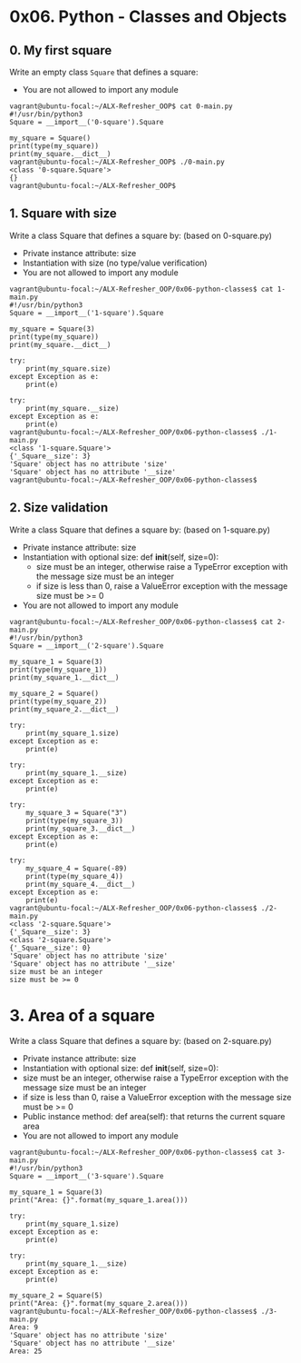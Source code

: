 # 0x06. Python - Classes and Objects

## 0. My first square
Write an empty class `Square` that defines a square:

* You are not allowed to import any module

```Shell
vagrant@ubuntu-focal:~/ALX-Refresher_OOP$ cat 0-main.py
#!/usr/bin/python3
Square = __import__('0-square').Square

my_square = Square()
print(type(my_square))
print(my_square.__dict__)
vagrant@ubuntu-focal:~/ALX-Refresher_OOP$ ./0-main.py
<class '0-square.Square'>
{}
vagrant@ubuntu-focal:~/ALX-Refresher_OOP$
```

## 1. Square with size
Write a class Square that defines a square by: (based on 0-square.py)

* Private instance attribute: size
* Instantiation with size (no type/value verification)
* You are not allowed to import any module

```Shell
vagrant@ubuntu-focal:~/ALX-Refresher_OOP/0x06-python-classes$ cat 1-main.py
#!/usr/bin/python3
Square = __import__('1-square').Square

my_square = Square(3)
print(type(my_square))
print(my_square.__dict__)

try:
    print(my_square.size)
except Exception as e:
    print(e)

try:
    print(my_square.__size)
except Exception as e:
    print(e)
vagrant@ubuntu-focal:~/ALX-Refresher_OOP/0x06-python-classes$ ./1-main.py
<class '1-square.Square'>
{'_Square__size': 3}
'Square' object has no attribute 'size'
'Square' object has no attribute '__size'
vagrant@ubuntu-focal:~/ALX-Refresher_OOP/0x06-python-classes$
```

## 2. Size validation
Write a class Square that defines a square by: (based on 1-square.py)

* Private instance attribute: size
* Instantiation with optional size: def __init__(self, size=0):
  * size must be an integer, otherwise raise a TypeError exception with the message size must be an integer
  * if size is less than 0, raise a ValueError exception with the message size must be >= 0
* You are not allowed to import any module

```Shell
vagrant@ubuntu-focal:~/ALX-Refresher_OOP/0x06-python-classes$ cat 2-main.py
#!/usr/bin/python3
Square = __import__('2-square').Square

my_square_1 = Square(3)
print(type(my_square_1))
print(my_square_1.__dict__)

my_square_2 = Square()
print(type(my_square_2))
print(my_square_2.__dict__)

try:
    print(my_square_1.size)
except Exception as e:
    print(e)

try:
    print(my_square_1.__size)
except Exception as e:
    print(e)

try:
    my_square_3 = Square("3")
    print(type(my_square_3))
    print(my_square_3.__dict__)
except Exception as e:
    print(e)

try:
    my_square_4 = Square(-89)
    print(type(my_square_4))
    print(my_square_4.__dict__)
except Exception as e:
    print(e)
vagrant@ubuntu-focal:~/ALX-Refresher_OOP/0x06-python-classes$ ./2-main.py
<class '2-square.Square'>
{'_Square__size': 3}
<class '2-square.Square'>
{'_Square__size': 0}
'Square' object has no attribute 'size'
'Square' object has no attribute '__size'
size must be an integer
size must be >= 0
```

# 3. Area of a square

Write a class Square that defines a square by: (based on 2-square.py)

* Private instance attribute: size
* Instantiation with optional size: def __init__(self, size=0):
 * size must be an integer, otherwise raise a TypeError exception with the message size must be an integer
 * if size is less than 0, raise a ValueError exception with the message size must be >= 0
* Public instance method: def area(self): that returns the current square area
* You are not allowed to import any module

```Shell
vagrant@ubuntu-focal:~/ALX-Refresher_OOP/0x06-python-classes$ cat 3-main.py
#!/usr/bin/python3
Square = __import__('3-square').Square

my_square_1 = Square(3)
print("Area: {}".format(my_square_1.area()))

try:
    print(my_square_1.size)
except Exception as e:
    print(e)

try:
    print(my_square_1.__size)
except Exception as e:
    print(e)

my_square_2 = Square(5)
print("Area: {}".format(my_square_2.area()))
vagrant@ubuntu-focal:~/ALX-Refresher_OOP/0x06-python-classes$ ./3-main.py
Area: 9
'Square' object has no attribute 'size'
'Square' object has no attribute '__size'
Area: 25
```
